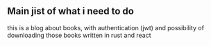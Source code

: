 ## Main jist of what i need to do 
this is a blog about books, with authentication (jwt) and possibility of 
downloading those books written in rust and react
